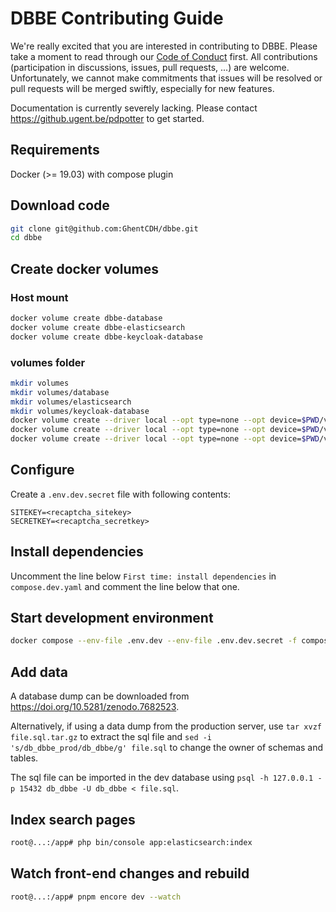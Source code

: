 # DBBE Contributing Guide

We're really excited that you are interested in contributing to DBBE. Please take a moment to read through our [Code of Conduct](CODE_OF_CONDUCT.md) first. All contributions (participation in discussions, issues, pull requests, ...) are welcome. Unfortunately, we cannot make commitments that issues will be resolved or pull requests will be merged swiftly, especially for new features.

Documentation is currently severely lacking. Please contact <https://github.ugent.be/pdpotter> to get started.

## Requirements

Docker (>= 19.03) with compose plugin

## Download code

```sh
git clone git@github.com:GhentCDH/dbbe.git
cd dbbe
```

## Create docker volumes

### Host mount

```sh
docker volume create dbbe-database
docker volume create dbbe-elasticsearch
docker volume create dbbe-keycloak-database
```

### volumes folder

```sh
mkdir volumes
mkdir volumes/database
mkdir volumes/elasticsearch
mkdir volumes/keycloak-database
docker volume create --driver local --opt type=none --opt device=$PWD/volumes/database --opt o=bind dbbe-database
docker volume create --driver local --opt type=none --opt device=$PWD/volumes/elasticsearch --opt o=bind dbbe-elasticsearch
docker volume create --driver local --opt type=none --opt device=$PWD/volumes/keycloak-database --opt o=bind dbbe-keycloak-database
```

## Configure

Create a `.env.dev.secret` file with following contents:

```text
SITEKEY=<recaptcha_sitekey>
SECRETKEY=<recaptcha_secretkey>
```

## Install dependencies

Uncomment the line below `First time: install dependencies` in `compose.dev.yaml` and comment the line below that one.

## Start development environment

```sh
docker compose --env-file .env.dev --env-file .env.dev.secret -f compose.dev.yaml up
```

## Add data

A database dump can be downloaded from <https://doi.org/10.5281/zenodo.7682523>.

Alternatively, if using a data dump from the production server, use `tar xvzf file.sql.tar.gz` to extract the sql file and `sed -i 's/db_dbbe_prod/db_dbbe/g' file.sql` to change the owner of schemas and tables.

The sql file can be imported in the dev database using `psql -h 127.0.0.1 -p 15432 db_dbbe -U db_dbbe < file.sql`.

## Index search pages

```sh
root@...:/app# php bin/console app:elasticsearch:index
```

## Watch front-end changes and rebuild

```sh
root@...:/app# pnpm encore dev --watch
```
